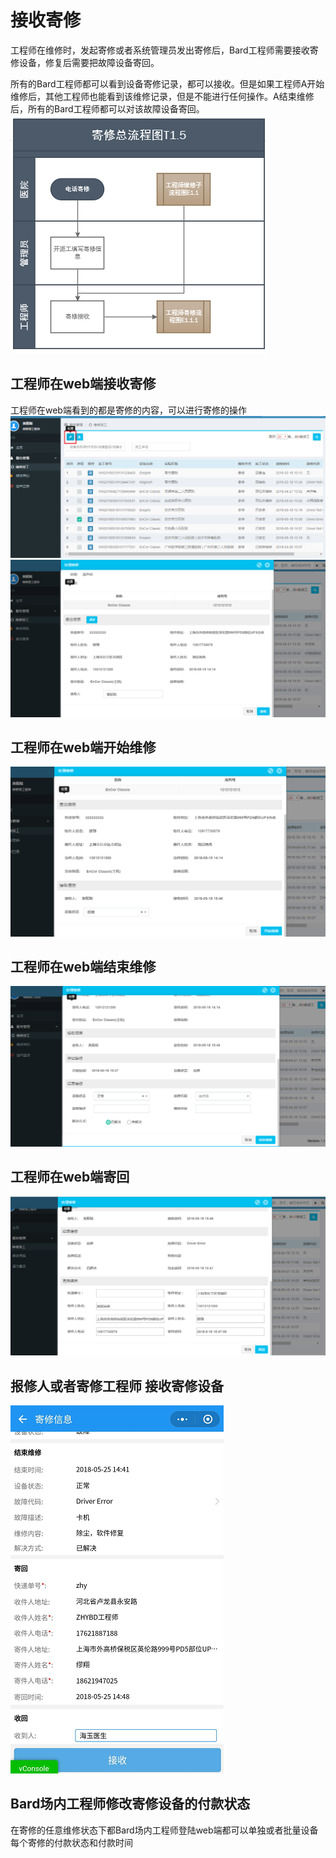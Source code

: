 
# 接收寄修
工程师在维修时，发起寄修或者系统管理员发出寄修后，Bard工程师需要接收寄修设备，修复后需要把故障设备寄回。

所有的Bard工程师都可以看到设备寄修记录，都可以接收。但是如果工程师A开始维修后，其他工程师也能看到该维修记录，但是不能进行任何操作。A结束维修后，所有的Bard工程师都可以对该故障设备寄回。
![](/assets/图片26.png)

## 工程师在web端接收寄修
工程师在web端看到的都是寄修的内容，可以进行寄修的操作
![](/assets/未命名1526629582.png)
![](/assets/未命名1526629593.png)
## 工程师在web端开始维修
![](/assets/未命名1526629629.png)
## 工程师在web端结束维修
![](/assets/未命名1526629657.png)
## 工程师在web端寄回
![](/assets/未命名1526629681.png)
## 报修人或者寄修工程师 接收寄修设备

![](/assets/未命名1527231085.png)
## Bard场内工程师修改寄修设备的付款状态
在寄修的任意维修状态下都Bard场内工程师登陆web端都可以单独或者批量设备每个寄修的付款状态和付款时间

